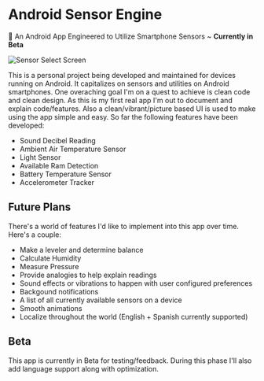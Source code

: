 # **Android Sensor Engine**
📱 An Android App Engineered to Utilize Smartphone Sensors ~ **Currently in Beta**

![Sensor Select Screen](https://github.com/Cfoulcard/Sound-Tech-Sensors/blob/master/mockups/featured_image.png)

This is a personal project being developed and maintained for devices running on Android. It capitalizes on sensors and utilities on Android smartphones. One overaching goal I'm on a quest to achieve is clean code and clean design. As this is my first real app I'm out to document and explain code/features. Also a clean/vibrant/picture based UI is used to make using the app simple and easy. So far the following features have been developed:
- Sound Decibel Reading
- Ambient Air Temperature Sensor
- Light Sensor
- Available Ram Detection
- Battery Temperature Sensor
- Accelerometer Tracker

## Future Plans
There's a world of features I'd like to implement into this app over time. Here's a couple:
- Make a leveler and determine balance
- Calculate Humidity
- Measure Pressure
- Provide analogies to help explain readings
- Sound effects or vibrations to happen with user configured preferences
- Backgound notifications
- A list of all currently available sensors on a device
- Smooth animations
- Localize throughout the world (English + Spanish currently supported)

## Beta
This app is currently in Beta for testing/feedback. During this phase I'll also add language support along with optimization.


